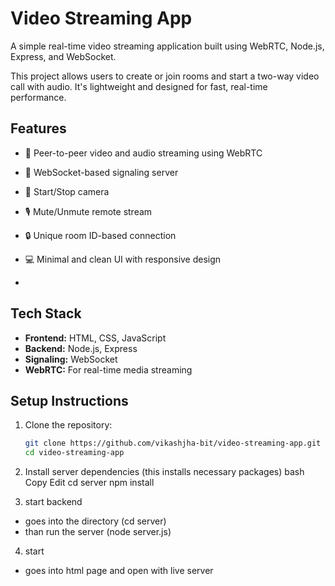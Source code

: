 # Video Streaming App

A simple real-time video streaming application built using WebRTC, Node.js, Express, and WebSocket.

This project allows users to create or join rooms and start a two-way video call with audio. It's lightweight and designed for fast, real-time performance.
 
## Features
- 🔁 Peer-to-peer video and audio streaming using WebRTC
- 🧠 WebSocket-based signaling server
- 🎥 Start/Stop camera
- 🎙️ Mute/Unmute remote stream
- 🔒 Unique room ID-based connection
- 💻 Minimal and clean UI with responsive design

- 

## Tech Stack

- **Frontend:** HTML, CSS, JavaScript
- **Backend:** Node.js, Express
- **Signaling:** WebSocket
- **WebRTC:** For real-time media streaming

## Setup Instructions

1. Clone the repository:

   ```bash
   git clone https://github.com/vikashjha-bit/video-streaming-app.git
   cd video-streaming-app

2. Install server dependencies (this installs necessary packages)
      bash
      Copy
      Edit
      cd server
      npm install

3. start backend
- goes into the directory (cd server)
- than run the server (node server.js)

4. start
- goes into html page and open with live server
   
